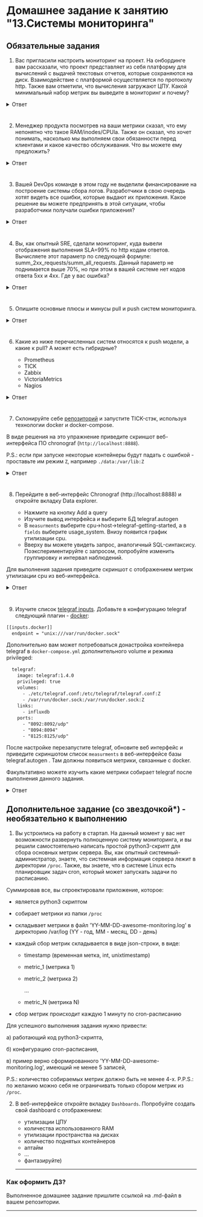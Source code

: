 # Домашнее задание к занятию "13.Системы мониторинга"

## Обязательные задания

1. Вас пригласили настроить мониторинг на проект. На онбординге вам рассказали, что проект представляет из себя 
платформу для вычислений с выдачей текстовых отчетов, которые сохраняются на диск. Взаимодействие с платформой 
осуществляется по протоколу http. Также вам отметили, что вычисления загружают ЦПУ. Какой минимальный набор метрик вы
выведите в мониторинг и почему?

<details>
<summary>Ответ</summary>

Я бы на мониторинг вывел бы параметры:
- Утилизацию дискового пространства, т.к. отчеты могут забить диск
- Утилизицию inode, т.к. большое количество отчетов может утилизировать все inode и новые отчеты не смогут записываться на диск
- Операции записи / чтения на диске. Важно чтоб эти параметры не "упирались" в пропускную способность дисков
- Проверка доступности http сервиса
- Мониторинг кодов ответа http
- Мониторинг CPU

</details>

#
2. Менеджер продукта посмотрев на ваши метрики сказал, что ему непонятно что такое RAM/inodes/CPUla. Также он сказал, 
что хочет понимать, насколько мы выполняем свои обязанности перед клиентами и какое качество обслуживания. Что вы 
можете ему предложить?

<details>
<summary>Ответ</summary>

Необходимо предложить реализацию дополнительного мониторинга, который будет показывать уровень ошибок, время отклика.
Вывести на мониторинг показатели SLA, SLI.

</details>

#
3. Вашей DevOps команде в этом году не выделили финансирование на построение системы сбора логов. Разработчики в свою 
очередь хотят видеть все ошибки, которые выдают их приложения. Какое решение вы можете предпринять в этой ситуации, 
чтобы разработчики получали ошибки приложения?

<details>
<summary>Ответ</summary>

Можно использовать стек ELK или Vector, ClickHouse, Grafana

</details>

#
4. Вы, как опытный SRE, сделали мониторинг, куда вывели отображения выполнения SLA=99% по http кодам ответов. 
Вычисляете этот параметр по следующей формуле: summ_2xx_requests/summ_all_requests. Данный параметр не поднимается выше 
70%, но при этом в вашей системе нет кодов ответа 5xx и 4xx. Где у вас ошибка?

<details>
<summary>Ответ</summary>

Ошибка в том, что не учитываются 3хх коды ответов, они так же являются успешными.

SLI = (summ_2xx_requests + summ_3xx_requests) / (summ_all_requests)

</details>

#
5. Опишите основные плюсы и минусы pull и push систем мониторинга.

<details>
<summary>Ответ</summary>

# push плюсы
    - В настройках агента можно указать несколько точек отправки метрик, что позволит реплицировать данные и отправлять в резервные копии мониторинга
    - Более гибкая настройка отправки пакетов данных с метриками
    - Метрики могут передаваться по UDP, но при этом может пострадать гарантия доставки пакетов

# push минусы
    - Сложность мониторинга k8s

# pull плюсы
    - Можно централизованно задать перечень точек мониторинга
    - Можно использовать proxy
    - Упрощенная отладка получения данных с агентов
    - Удобна в использовании на системах, когда количество сущностей, которые необходимо мониторить, изменяется с течением времени, например k8s

# pull минусы
    - В случае проблем на сети между системой мониторинга и системой, которую мониторим мы потеряем данные на время простоя сети

</details>

#
6. Какие из ниже перечисленных систем относятся к push модели, а какие к pull? А может есть гибридные?

    - Prometheus 
    - TICK
    - Zabbix
    - VictoriaMetrics
    - Nagios

<details>
<summary>Ответ</summary>

push:
    - Zabbix
    - TICK

pull:
    - Prometheus
    - VictoriaMetrics
    - Nagios

</details>

#
7. Склонируйте себе [репозиторий](https://github.com/influxdata/sandbox/tree/master) и запустите TICK-стэк, 
используя технологии docker и docker-compose.

В виде решения на это упражнение приведите скриншот веб-интерфейса ПО chronograf (`http://localhost:8888`). 

P.S.: если при запуске некоторые контейнеры будут падать с ошибкой - проставьте им режим `Z`, например
`./data:/var/lib:Z`

<details>
<summary>Ответ</summary>

<br>

![chronograf](https://github.com/aagrebeshkov/Homework/blob/main/10-monitoring-02-systems/images/chronograf.png)
<br>

</details>

#
8. Перейдите в веб-интерфейс Chronograf (http://localhost:8888) и откройте вкладку Data explorer.
        
    - Нажмите на кнопку Add a query
    - Изучите вывод интерфейса и выберите БД telegraf.autogen
    - В `measurments` выберите cpu->host->telegraf-getting-started, а в `fields` выберите usage_system. Внизу появится график утилизации cpu.
    - Вверху вы можете увидеть запрос, аналогичный SQL-синтаксису. Поэкспериментируйте с запросом, попробуйте изменить группировку и интервал наблюдений.

Для выполнения задания приведите скриншот с отображением метрик утилизации cpu из веб-интерфейса.

<details>
<summary>Ответ</summary>

<br>

![cpu](https://github.com/aagrebeshkov/Homework/blob/main/10-monitoring-02-systems/images/cpu.png)
<br>

</details>

#
9. Изучите список [telegraf inputs](https://github.com/influxdata/telegraf/tree/master/plugins/inputs). 
Добавьте в конфигурацию telegraf следующий плагин - [docker](https://github.com/influxdata/telegraf/tree/master/plugins/inputs/docker):
```
[[inputs.docker]]
  endpoint = "unix:///var/run/docker.sock"
```

Дополнительно вам может потребоваться донастройка контейнера telegraf в `docker-compose.yml` дополнительного volume и 
режима privileged:
```
  telegraf:
    image: telegraf:1.4.0
    privileged: true
    volumes:
      - ./etc/telegraf.conf:/etc/telegraf/telegraf.conf:Z
      - /var/run/docker.sock:/var/run/docker.sock:Z
    links:
      - influxdb
    ports:
      - "8092:8092/udp"
      - "8094:8094"
      - "8125:8125/udp"
```

После настройке перезапустите telegraf, обновите веб интерфейс и приведите скриншотом список `measurments` в 
веб-интерфейсе базы telegraf.autogen . Там должны появиться метрики, связанные с docker.

Факультативно можете изучить какие метрики собирает telegraf после выполнения данного задания.

<details>
<summary>Ответ</summary>

<br>

![docker](https://github.com/aagrebeshkov/Homework/blob/main/10-monitoring-02-systems/images/docker.png)
<br>

</details>


## Дополнительное задание (со звездочкой*) - необязательно к выполнению

1. Вы устроились на работу в стартап. На данный момент у вас нет возможности развернуть полноценную систему 
мониторинга, и вы решили самостоятельно написать простой python3-скрипт для сбора основных метрик сервера. Вы, как 
опытный системный-администратор, знаете, что системная информация сервера лежит в директории `/proc`. 
Также, вы знаете, что в системе Linux есть планировщик задач cron, который может запускать задачи по расписанию.

Суммировав все, вы спроектировали приложение, которое:
- является python3 скриптом
- собирает метрики из папки `/proc`
- складывает метрики в файл 'YY-MM-DD-awesome-monitoring.log' в директорию /var/log 
(YY - год, MM - месяц, DD - день)
- каждый сбор метрик складывается в виде json-строки, в виде:
  + timestamp (временная метка, int, unixtimestamp)
  + metric_1 (метрика 1)
  + metric_2 (метрика 2)
  
     ...
     
  + metric_N (метрика N)
  
- сбор метрик происходит каждую 1 минуту по cron-расписанию

Для успешного выполнения задания нужно привести:

а) работающий код python3-скрипта,

б) конфигурацию cron-расписания,

в) пример верно сформированного 'YY-MM-DD-awesome-monitoring.log', имеющий не менее 5 записей,

P.S.: количество собираемых метрик должно быть не менее 4-х.
P.P.S.: по желанию можно себя не ограничивать только сбором метрик из `/proc`.

2. В веб-интерфейсе откройте вкладку `Dashboards`. Попробуйте создать свой dashboard с отображением:

    - утилизации ЦПУ
    - количества использованного RAM
    - утилизации пространства на дисках
    - количество поднятых контейнеров
    - аптайм
    - ...
    - фантазируйте)
    
    ---

### Как оформить ДЗ?

Выполненное домашнее задание пришлите ссылкой на .md-файл в вашем репозитории.

---

